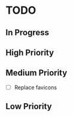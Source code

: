 # TODO

## In Progress

## High Priority

## Medium Priority

- [ ] Replace favicons

## Low Priority
